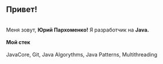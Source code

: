 <h2> Привет! </h2>
<br>
Меня зовут, <b>Юрий Пархоменко!</b> Я разработчик на <b>Java.</b>
<br>
<br>
<b>Мой стек</b>
<br>
<br>
JavaCore, Git, Java Algorythms, Java Patterns, Multithreading
<br>
